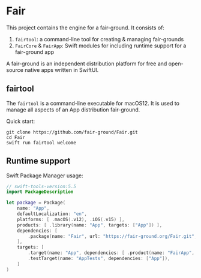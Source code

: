 # Fair

This project contains the engine for a fair-ground.
It consists of:

1. `fairtool`: a command-line tool for creating & managing fair-grounds
1. `FairCore` & `FairApp`: Swift modules for including runtime support for a fair-ground app

A fair-ground is an independent distribution platform
for free and open-source native apps written in SwiftUI.

## fairtool

The `fairtool` is a command-line executable for macOS12.
It is used to manage all aspects of an App distribution
fair-ground.

Quick start:

```
git clone https://github.com/fair-ground/Fair.git 
cd Fair 
swift run fairtool welcome
```

## Runtime support


Swift Package Manager usage:

```swift
// swift-tools-version:5.5
import PackageDescription

let package = Package(
    name: "App",
    defaultLocalization: "en",
    platforms: [ .macOS(.v12), .iOS(.v15) ],
    products: [ .library(name: "App", targets: ["App"]) ],
    dependencies: [
        .package(name: "Fair", url: "https://fair-ground.org/Fair.git", .branch("main")), 
    ],
    targets: [
        .target(name: "App", dependencies: [ .product(name: "FairApp", package: "Fair") ], resources: [.process("Resources"), .copy("Bundle")]),
        .testTarget(name: "AppTests", dependencies: ["App"]),
    ]
)
```

